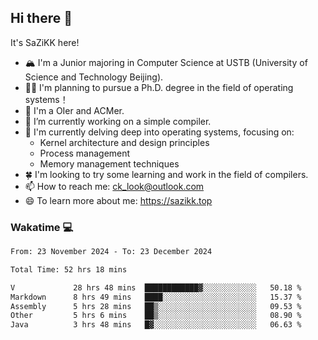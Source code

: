 ## Hi there 👋

It's SaZiKK here!

- 🏔️ I'm a Junior majoring in Computer Science  at USTB (University of Science and Technology Beijing).
- 🧑‍🎓 I'm planning to pursue a Ph.D. degree in the field of operating systems！
- 🚀 I'm a OIer and ACMer.
- 🔭 I’m currently working on a simple compiler.
- 🌱 I'm currently delving deep into operating systems, focusing on:
  - Kernel architecture and design principles
  - Process management
  - Memory management techniques
- 🍀 I'm looking to try some learning and work in the field of compilers.
- 📫 How to reach me: ck_look@outlook.com
- 😄 To learn more about me: https://sazikk.top

  
<!--
**SaZiKK/SaZiKK** is a ✨ _special_ ✨ repository because its `README.md` (this file) appears on your GitHub profile.

Here are some ideas to get you started:

- 🔭 I’m currently working on ...
- 🌱 I’m currently learning ...
- 👯 I’m looking to collaborate on ...
- 🤔 I’m looking for help with ...
- 💬 Ask me about ...
- 📫 How to reach me: ...
- 😄 Pronouns: ...
- ⚡ Fun fact: ...
-->

### Wakatime 💻

<!--START_SECTION:waka-->

```txt
From: 23 November 2024 - To: 23 December 2024

Total Time: 52 hrs 18 mins

V             28 hrs 48 mins  ████████████▓░░░░░░░░░░░░   50.18 %
Markdown      8 hrs 49 mins   ████░░░░░░░░░░░░░░░░░░░░░   15.37 %
Assembly      5 hrs 28 mins   ██▒░░░░░░░░░░░░░░░░░░░░░░   09.53 %
Other         5 hrs 6 mins    ██▒░░░░░░░░░░░░░░░░░░░░░░   08.90 %
Java          3 hrs 48 mins   █▓░░░░░░░░░░░░░░░░░░░░░░░   06.63 %
```

<!--END_SECTION:waka-->
